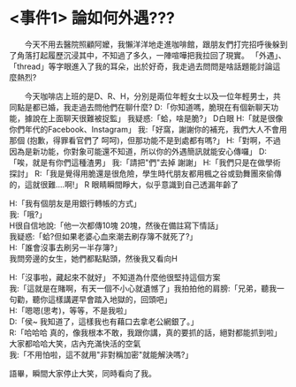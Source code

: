 # <事件1> 論如何外遇???
<p style="text-indent: 2em;">今天不用去醫院照顧阿嬤，我懶洋洋地走進咖啡館，跟朋友們打完招呼後躲到了角落打起履歷沉浸其中，不知過了多久，一陣喧嘩把我拉回了現實。
「外遇」、「thread」等字眼進入了我的耳朵，出於好奇，我走過去問問是啥話題能討論這麼熱烈?  

<p style="text-indent: 2em;">今天咖啡店上班的是D、R、H，分別是兩位年輕女士以及一位年輕男士，共同點是都已婚，我走過去問他們在聊什麼?
D:「你知道嗎，脆現在有個新聊天功能，據說在上面聊天很難被捉監」  
我疑惑:「蛤，啥是脆?」 D白眼  
H:「就是很像你們年代的Facebook、Instagram」  
我:「好窩，謝謝你的補充，我們大人不會用那個 (抱歉，得罪看官們了 呵呵)，但那功能不是到處都有嗎?」  
H:「對啊，不過因為是新功能，你對象可能還不知道，所以你的外遇簡訊就能安心傳囉」  
D:「唉，就是有你們這種渣男」  
我:「請把"們"去掉 謝謝」  
H:「我們只是在做學術探討」  
R:「我是覺得用脆還是很危險，學生時代朋友都用楓之谷或勁舞團來偷傳的，這就很難....啊!」  
R 眼睛瞬間睜大，似乎意識到自己透漏年齡了    
  
H:「我有個朋友是用銀行轉帳的方式」  
我:「哦?」  
H很自信地說:「他一次都傳10塊 20塊，然後在備註寫下情話」  
我疑惑:「蛤?但如果老婆心血來潮去刷存簿不就死了?」  
H:「誰會沒事去刷另一半存簿?」  
我問旁邊的女生，她們都點點頭，然後我又看向H  
  
H:「沒事啦，藏起來不就好」 不知道為什麼他很堅持這個方案  
我:「這就是在賭啊，有天一個不小心就遺憾了」我拍拍他的肩膀:「兄弟，聽我一句勸，聽你這樣講遲早會踏入地獄的，回頭吧」  
H:「嗯嗯(思考)，等等，不是我啦」  
D:「侯~ 我知道了，這樣我也有藉口去拿老公網銀了。」  
R:「哈哈哈 真的，像我根本不敢，我跟你講，真的要抓的話，絕對都能抓到啦」  
大家都哈哈大笑，店內充滿快活的空氣  
我:「不用怕啦，這不就用"非對稱加密"就能解決嗎?」  

語畢，瞬間大家停止大笑，同時看向了我。
